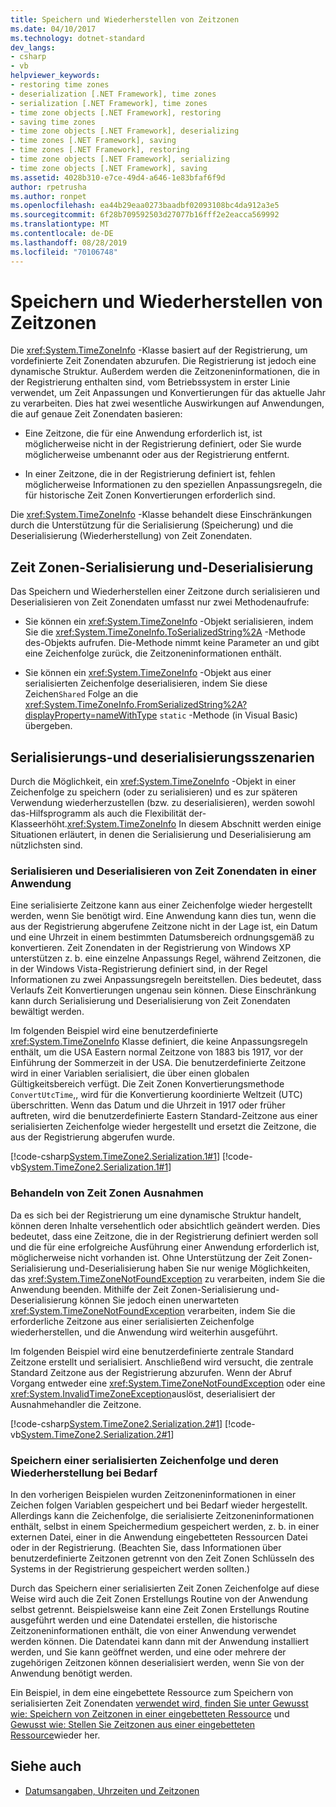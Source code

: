 ```yaml
---
title: Speichern und Wiederherstellen von Zeitzonen
ms.date: 04/10/2017
ms.technology: dotnet-standard
dev_langs:
- csharp
- vb
helpviewer_keywords:
- restoring time zones
- deserialization [.NET Framework], time zones
- serialization [.NET Framework], time zones
- time zone objects [.NET Framework], restoring
- saving time zones
- time zone objects [.NET Framework], deserializing
- time zones [.NET Framework], saving
- time zones [.NET Framework], restoring
- time zone objects [.NET Framework], serializing
- time zone objects [.NET Framework], saving
ms.assetid: 4028b310-e7ce-49d4-a646-1e83bfaf6f9d
author: rpetrusha
ms.author: ronpet
ms.openlocfilehash: ea44b29eaa0273baadbf02093108bc4da912a3e5
ms.sourcegitcommit: 6f28b709592503d27077b16fff2e2eacca569992
ms.translationtype: MT
ms.contentlocale: de-DE
ms.lasthandoff: 08/28/2019
ms.locfileid: "70106748"
---
```

# <a name="saving-and-restoring-time-zones"></a>Speichern und Wiederherstellen von Zeitzonen

Die <xref:System.TimeZoneInfo> -Klasse basiert auf der Registrierung, um vordefinierte Zeit Zonendaten abzurufen. Die Registrierung ist jedoch eine dynamische Struktur. Außerdem werden die Zeitzoneninformationen, die in der Registrierung enthalten sind, vom Betriebssystem in erster Linie verwendet, um Zeit Anpassungen und Konvertierungen für das aktuelle Jahr zu verarbeiten. Dies hat zwei wesentliche Auswirkungen auf Anwendungen, die auf genaue Zeit Zonendaten basieren:

- Eine Zeitzone, die für eine Anwendung erforderlich ist, ist möglicherweise nicht in der Registrierung definiert, oder Sie wurde möglicherweise umbenannt oder aus der Registrierung entfernt.

- In einer Zeitzone, die in der Registrierung definiert ist, fehlen möglicherweise Informationen zu den speziellen Anpassungsregeln, die für historische Zeit Zonen Konvertierungen erforderlich sind.

Die <xref:System.TimeZoneInfo> -Klasse behandelt diese Einschränkungen durch die Unterstützung für die Serialisierung (Speicherung) und die Deserialisierung (Wiederherstellung) von Zeit Zonendaten.

## <a name="time-zone-serialization-and-deserialization"></a>Zeit Zonen-Serialisierung und-Deserialisierung

Das Speichern und Wiederherstellen einer Zeitzone durch serialisieren und Deserialisieren von Zeit Zonendaten umfasst nur zwei Methodenaufrufe:

- Sie können ein <xref:System.TimeZoneInfo> -Objekt serialisieren, indem Sie die <xref:System.TimeZoneInfo.ToSerializedString%2A> -Methode des-Objekts aufrufen. Die-Methode nimmt keine Parameter an und gibt eine Zeichenfolge zurück, die Zeitzoneninformationen enthält.

- Sie können ein <xref:System.TimeZoneInfo> -Objekt aus einer serialisierten Zeichenfolge deserialisieren, indem Sie diese Zeichen`Shared` Folge an die <xref:System.TimeZoneInfo.FromSerializedString%2A?displayProperty=nameWithType> `static` -Methode (in Visual Basic) übergeben.

## <a name="serialization-and-deserialization-scenarios"></a>Serialisierungs-und deserialisierungsszenarien

Durch die Möglichkeit, ein <xref:System.TimeZoneInfo> -Objekt in einer Zeichenfolge zu speichern (oder zu serialisieren) und es zur späteren Verwendung wiederherzustellen (bzw. zu deserialisieren), werden sowohl das-Hilfsprogramm als auch die Flexibilität der- Klasseerhöht.<xref:System.TimeZoneInfo> In diesem Abschnitt werden einige Situationen erläutert, in denen die Serialisierung und Deserialisierung am nützlichsten sind.

### <a name="serializing-and-deserializing-time-zone-data-in-an-application"></a>Serialisieren und Deserialisieren von Zeit Zonendaten in einer Anwendung

Eine serialisierte Zeitzone kann aus einer Zeichenfolge wieder hergestellt werden, wenn Sie benötigt wird. Eine Anwendung kann dies tun, wenn die aus der Registrierung abgerufene Zeitzone nicht in der Lage ist, ein Datum und eine Uhrzeit in einem bestimmten Datumsbereich ordnungsgemäß zu konvertieren. Zeit Zonendaten in der Registrierung von Windows XP unterstützen z. b. eine einzelne Anpassungs Regel, während Zeitzonen, die in der Windows Vista-Registrierung definiert sind, in der Regel Informationen zu zwei Anpassungsregeln bereitstellen. Dies bedeutet, dass Verlaufs Zeit Konvertierungen ungenau sein können. Diese Einschränkung kann durch Serialisierung und Deserialisierung von Zeit Zonendaten bewältigt werden.

Im folgenden Beispiel wird eine benutzerdefinierte <xref:System.TimeZoneInfo> Klasse definiert, die keine Anpassungsregeln enthält, um die USA Eastern normal Zeitzone von 1883 bis 1917, vor der Einführung der Sommerzeit in der USA. Die benutzerdefinierte Zeitzone wird in einer Variablen serialisiert, die über einen globalen Gültigkeitsbereich verfügt. Die Zeit Zonen Konvertierungsmethode `ConvertUtcTime`,, wird für die Konvertierung koordinierte Weltzeit (UTC) überschritten. Wenn das Datum und die Uhrzeit in 1917 oder früher auftreten, wird die benutzerdefinierte Eastern Standard-Zeitzone aus einer serialisierten Zeichenfolge wieder hergestellt und ersetzt die Zeitzone, die aus der Registrierung abgerufen wurde.

[!code-csharp[System.TimeZone2.Serialization.1#1](../../../samples/snippets/csharp/VS_Snippets_CLR_System/system.TimeZone2.Serialization.1/cs/Serialization.cs#1)]
[!code-vb[System.TimeZone2.Serialization.1#1](../../../samples/snippets/visualbasic/VS_Snippets_CLR_System/system.TimeZone2.Serialization.1/vb/Serialization.vb#1)]

### <a name="handling-time-zone-exceptions"></a>Behandeln von Zeit Zonen Ausnahmen

Da es sich bei der Registrierung um eine dynamische Struktur handelt, können deren Inhalte versehentlich oder absichtlich geändert werden. Dies bedeutet, dass eine Zeitzone, die in der Registrierung definiert werden soll und die für eine erfolgreiche Ausführung einer Anwendung erforderlich ist, möglicherweise nicht vorhanden ist. Ohne Unterstützung der Zeit Zonen-Serialisierung und-Deserialisierung haben Sie nur wenige Möglichkeiten, das <xref:System.TimeZoneNotFoundException> zu verarbeiten, indem Sie die Anwendung beenden. Mithilfe der Zeit Zonen-Serialisierung und-Deserialisierung können Sie jedoch einen unerwarteten <xref:System.TimeZoneNotFoundException> verarbeiten, indem Sie die erforderliche Zeitzone aus einer serialisierten Zeichenfolge wiederherstellen, und die Anwendung wird weiterhin ausgeführt.

Im folgenden Beispiel wird eine benutzerdefinierte zentrale Standard Zeitzone erstellt und serialisiert. Anschließend wird versucht, die zentrale Standard Zeitzone aus der Registrierung abzurufen. Wenn der Abruf Vorgang entweder eine <xref:System.TimeZoneNotFoundException> oder eine <xref:System.InvalidTimeZoneException>auslöst, deserialisiert der Ausnahmehandler die Zeitzone.

[!code-csharp[System.TimeZone2.Serialization.2#1](../../../samples/snippets/csharp/VS_Snippets_CLR_System/system.TimeZone2.Serialization.2/cs/Serialization2.cs#1)]
[!code-vb[System.TimeZone2.Serialization.2#1](../../../samples/snippets/visualbasic/VS_Snippets_CLR_System/system.TimeZone2.Serialization.2/vb/Serialization2.vb#1)]

### <a name="storing-a-serialized-string-and-restoring-it-when-needed"></a>Speichern einer serialisierten Zeichenfolge und deren Wiederherstellung bei Bedarf

In den vorherigen Beispielen wurden Zeitzoneninformationen in einer Zeichen folgen Variablen gespeichert und bei Bedarf wieder hergestellt. Allerdings kann die Zeichenfolge, die serialisierte Zeitzoneninformationen enthält, selbst in einem Speichermedium gespeichert werden, z. b. in einer externen Datei, einer in die Anwendung eingebetteten Ressourcen Datei oder in der Registrierung. (Beachten Sie, dass Informationen über benutzerdefinierte Zeitzonen getrennt von den Zeit Zonen Schlüsseln des Systems in der Registrierung gespeichert werden sollten.)

Durch das Speichern einer serialisierten Zeit Zonen Zeichenfolge auf diese Weise wird auch die Zeit Zonen Erstellungs Routine von der Anwendung selbst getrennt. Beispielsweise kann eine Zeit Zonen Erstellungs Routine ausgeführt werden und eine Datendatei erstellen, die historische Zeitzoneninformationen enthält, die von einer Anwendung verwendet werden können. Die Datendatei kann dann mit der Anwendung installiert werden, und Sie kann geöffnet werden, und eine oder mehrere der zugehörigen Zeitzonen können deserialisiert werden, wenn Sie von der Anwendung benötigt werden.

Ein Beispiel, in dem eine eingebettete Ressource zum Speichern von serialisierten Zeit Zonendaten [verwendet wird, finden Sie unter Gewusst wie: Speichern von Zeitzonen in einer eingebetteten Ressource](../../../docs/standard/datetime/save-time-zones-to-an-embedded-resource.md) und [Gewusst wie: Stellen Sie Zeitzonen aus einer eingebetteten Ressource](../../../docs/standard/datetime/restore-time-zones-from-an-embedded-resource.md)wieder her.

## <a name="see-also"></a>Siehe auch

- [Datumsangaben, Uhrzeiten und Zeitzonen](../../../docs/standard/datetime/index.md)
